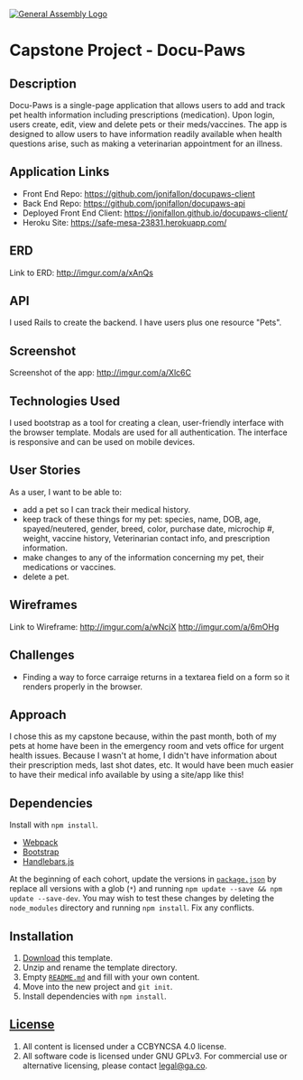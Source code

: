 [![General Assembly Logo](https://camo.githubusercontent.com/1a91b05b8f4d44b5bbfb83abac2b0996d8e26c92/687474703a2f2f692e696d6775722e636f6d2f6b6538555354712e706e67)](https://generalassemb.ly/education/web-development-immersive)

# Capstone Project - Docu-Paws

## Description

Docu-Paws is a single-page application that allows users to add and track pet health information including prescriptions (medication).  Upon login, users create, edit, view and delete pets or their meds/vaccines.  The app is designed to allow users to have information readily available when health questions arise, such as making a veterinarian appointment for an illness.

## Application Links

- Front End Repo: https://github.com/jonifallon/docupaws-client
- Back End Repo: https://github.com/jonifallon/docupaws-api
- Deployed Front End Client: https://jonifallon.github.io/docupaws-client/
- Heroku Site: https://safe-mesa-23831.herokuapp.com/

## ERD

Link to ERD: http://imgur.com/a/xAnQs

## API

I used Rails to create the backend.  I have users plus one resource "Pets".

## Screenshot

Screenshot of the app:  http://imgur.com/a/Xlc6C

## Technologies Used

I used bootstrap as a tool for creating a clean, user-friendly interface with the browser template.  Modals are used for all authentication.  The interface is responsive and can be used on mobile devices.

## User Stories

As a user, I want to be able to:
- add a pet so I can track their medical history.
- keep track of these things for my pet:  species, name, DOB, age, spayed/neutered, gender, breed, color, purchase date, microchip #, weight, vaccine history, Veterinarian contact info, and prescription information.
- make changes to any of the information concerning my pet, their medications or vaccines.
- delete a pet.

## Wireframes

Link to Wireframe:
http://imgur.com/a/wNcjX
http://imgur.com/a/6mOHg

## Challenges

-   Finding a way to force carraige returns in a textarea field on a form so it renders properly in the browser.

## Approach

I chose this as my capstone because, within the past month, both of my pets at home have been in the emergency room and vets office for urgent health issues.  Because I wasn't at home, I didn't have information about their prescription meds, last shot dates, etc.  It would have been much easier to have their medical info available by using a site/app like this!

## Dependencies

Install with `npm install`.

-   [Webpack](https://webpack.github.io)
-   [Bootstrap](http://getbootstrap.com)
-   [Handlebars.js](http://handlebarsjs.com)

At the beginning of each cohort, update the versions in
[`package.json`](package.json) by replace all versions with a glob (`*`) and
running `npm update --save && npm update --save-dev`. You may wish to test these
changes by deleting the `node_modules` directory and running `npm install`.
Fix any conflicts.

## Installation

1.  [Download](../../archive/master.zip) this template.
2.  Unzip and rename the template directory.
3.  Empty [`README.md`](README.md) and fill with your own content.
4.  Move into the new project and `git init`.
5.  Install dependencies with `npm install`.

## [License](LICENSE)

1.  All content is licensed under a CCBYNCSA 4.0 license.
1.  All software code is licensed under GNU GPLv3. For commercial use or
    alternative licensing, please contact legal@ga.co.
